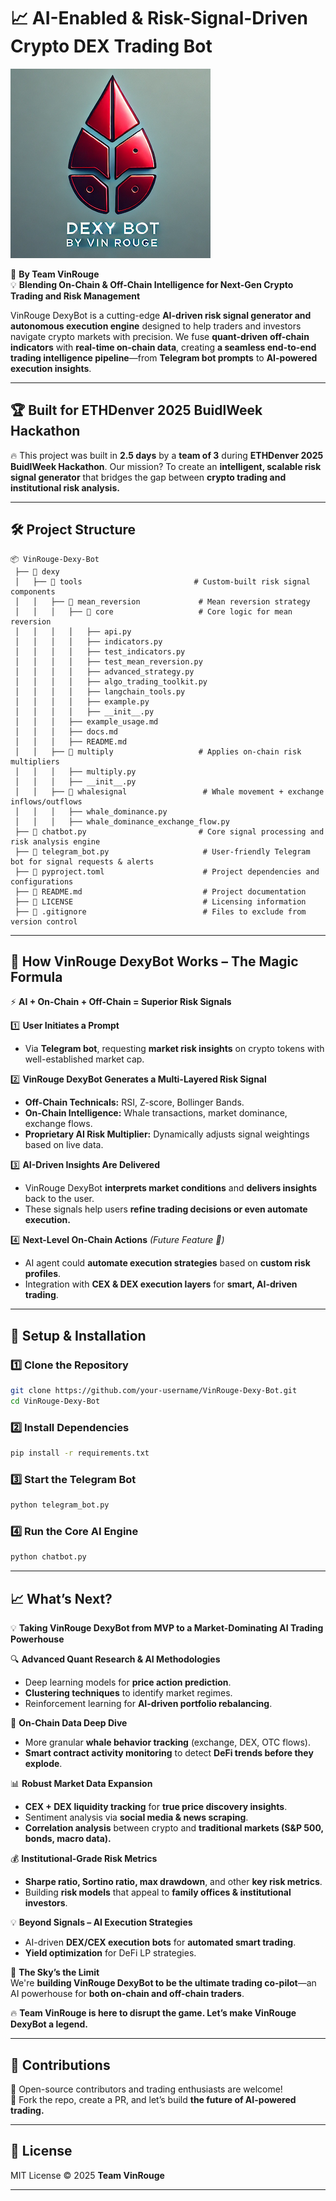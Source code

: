 # **📈 AI-Enabled & Risk-Signal-Driven Crypto DEX Trading Bot**
![Logo](dexy/visual/VinRouge_DexyBot_Logo_small.png)

🚀 **By Team VinRouge**  
💡 **Blending On-Chain & Off-Chain Intelligence for Next-Gen Crypto Trading and Risk Management**  

VinRouge DexyBot is a cutting-edge **AI-driven risk signal generator and autonomous execution engine** designed to help traders and investors navigate crypto markets with precision. We fuse **quant-driven off-chain indicators** with **real-time on-chain data**, creating **a seamless end-to-end trading intelligence pipeline**—from **Telegram bot prompts** to **AI-powered execution insights**.

---

## **🏆 Built for ETHDenver 2025 BuidlWeek Hackathon**
🔥 This project was built in **2.5 days** by a **team of 3** during **ETHDenver 2025 BuidlWeek Hackathon**. Our mission? To create an **intelligent, scalable risk signal generator** that bridges the gap between **crypto trading and institutional risk analysis.**

---

## **🛠️ Project Structure**
```plaintext
📦 VinRouge-Dexy-Bot
 ├── 📂 dexy
 │   ├── 📂 tools                         # Custom-built risk signal components
 │   │   ├── 📂 mean_reversion             # Mean reversion strategy
 │   │   │   ├── 📂 core                   # Core logic for mean reversion
 │   │   │   │   ├── api.py
 │   │   │   │   ├── indicators.py
 │   │   │   │   ├── test_indicators.py
 │   │   │   │   ├── test_mean_reversion.py
 │   │   │   │   ├── advanced_strategy.py
 │   │   │   │   ├── algo_trading_toolkit.py
 │   │   │   │   ├── langchain_tools.py
 │   │   │   │   ├── example.py
 │   │   │   │   ├── __init__.py
 │   │   │   ├── example_usage.md
 │   │   │   ├── docs.md
 │   │   │   ├── README.md
 │   │   ├── 📂 multiply                   # Applies on-chain risk multipliers
 │   │   │   ├── multiply.py
 │   │   │   ├── __init__.py
 │   │   ├── 📂 whalesignal                 # Whale movement + exchange inflows/outflows
 │   │   │   ├── whale_dominance.py
 │   │   │   ├── whale_dominance_exchange_flow.py
 ├── 📜 chatbot.py                         # Core signal processing and risk analysis engine
 ├── 📜 telegram_bot.py                     # User-friendly Telegram bot for signal requests & alerts
 ├── 📜 pyproject.toml                      # Project dependencies and configurations
 ├── 📜 README.md                           # Project documentation
 ├── 📜 LICENSE                             # Licensing information
 ├── 📜 .gitignore                          # Files to exclude from version control
```

---

## **🚀 How VinRouge DexyBot Works – The Magic Formula**
⚡ **AI + On-Chain + Off-Chain = Superior Risk Signals**  

1️⃣ **User Initiates a Prompt**  
   - Via **Telegram bot**, requesting **market risk insights** on crypto tokens with well-established market cap.  

2️⃣ **VinRouge DexyBot Generates a Multi-Layered Risk Signal**  
   - **Off-Chain Technicals:** RSI, Z-score, Bollinger Bands.  
   - **On-Chain Intelligence:** Whale transactions, market dominance, exchange flows.  
   - **Proprietary AI Risk Multiplier:** Dynamically adjusts signal weightings based on live data.  

3️⃣ **AI-Driven Insights Are Delivered**  
   - VinRouge DexyBot **interprets market conditions** and **delivers insights** back to the user.  
   - These signals help users **refine trading decisions or even automate execution.**  

4️⃣ **Next-Level On-Chain Actions** *(Future Feature 🚀)*  
   - AI agent could **automate execution strategies** based on **custom risk profiles**.  
   - Integration with **CEX & DEX execution layers** for **smart, AI-driven trading**.  

---

## **🔧 Setup & Installation**
### **1️⃣ Clone the Repository**
```sh
git clone https://github.com/your-username/VinRouge-Dexy-Bot.git
cd VinRouge-Dexy-Bot
```

### **2️⃣ Install Dependencies**
```sh
pip install -r requirements.txt
```

### **3️⃣ Start the Telegram Bot**
```sh
python telegram_bot.py
```

### **4️⃣ Run the Core AI Engine**
```sh
python chatbot.py
```

---

## **📈 What’s Next?**
💡 **Taking VinRouge DexyBot from MVP to a Market-Dominating AI Trading Powerhouse**  

🔍 **Advanced Quant Research & AI Methodologies**
- Deep learning models for **price action prediction**.
- **Clustering techniques** to identify market regimes.
- Reinforcement learning for **AI-driven portfolio rebalancing**.

📡 **On-Chain Data Deep Dive**
- More granular **whale behavior tracking** (exchange, DEX, OTC flows).
- **Smart contract activity monitoring** to detect **DeFi trends before they explode**.

📊 **Robust Market Data Expansion**
- **CEX + DEX liquidity tracking** for **true price discovery insights**.
- Sentiment analysis via **social media & news scraping**.
- **Correlation analysis** between crypto and **traditional markets (S&P 500, bonds, macro data).**

💰 **Institutional-Grade Risk Metrics**
- **Sharpe ratio, Sortino ratio, max drawdown**, and other **key risk metrics**.
- Building **risk models** that appeal to **family offices & institutional investors**.

💡 **Beyond Signals – AI Execution Strategies**
- AI-driven **DEX/CEX execution bots** for **automated smart trading**.
- **Yield optimization** for DeFi LP strategies.

🚀 **The Sky’s the Limit**  
We're **building VinRouge DexyBot to be the ultimate trading co-pilot**—an AI powerhouse for **both on-chain and off-chain traders**.  

🔥 **Team VinRouge is here to disrupt the game. Let’s make VinRouge DexyBot a legend.**  

---

## **🤝 Contributions**
🚀 Open-source contributors and trading enthusiasts are welcome!  
🔗 Fork the repo, create a PR, and let’s build **the future of AI-powered trading.**  

---

## **📜 License**
MIT License © 2025 **Team VinRouge**  

---

